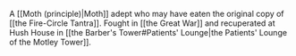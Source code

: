 A [[Moth (principle)|Moth]] adept who may have eaten the original copy of [[the Fire-Circle Tantra]]. Fought in [[the Great War]] and recuperated at Hush House in [[the Barber's Tower#Patients' Lounge|the Patients' Lounge of the Motley Tower]].